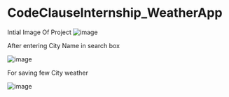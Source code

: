 # CodeClauseInternship_WeatherApp

Intial Image Of Project
![image](https://github.com/user-attachments/assets/19cee7dc-188c-4b6f-bcb6-7c6283877477)

After entering City Name in search box

![image](https://github.com/user-attachments/assets/09b4fd36-054d-4692-82a9-9bab3d63f9e5)

For saving few City weather 

![image](https://github.com/user-attachments/assets/100f699d-73fc-4e0d-8626-9a794f6bbb45)




